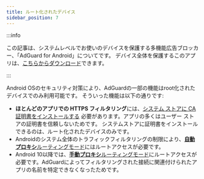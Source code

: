 ```yaml
---
title: ルート化されたデバイス
sidebar_position: 7
---
```


:::info

この記事は、システムレベルでお使いのデバイスを保護する多機能広告ブロッカー、「AdGuard for Android」についてです。 デバイス全体を保護するこのアプリは、[こちらからダウンロード](https://agrd.io/download-kb-adblock)できます。

:::

Android OSのセキュリティ対策により、AdGuardの一部の機能はroot化されたデバイスでのみ利用可能です。 そういった機能は以下の通りです:

- **ほとんどのアプリでの HTTPS フィルタリング**には、[システム ストアに CA 証明書をインストールする](/adguard-for-android/features/settings#security-certificates) 必要があります。アプリの多くはユーザー ストアの証明書を信頼しないためです。 システムストアに証明書をインストールできるのは、ルート化されたデバイスのみです。
- Androidのシステム全体のトラフィックフィルタリングの制限により、[**自動プロキシ**ルーティングモード](/adguard-for-android/features/settings#routing-mode)にはルートアクセスが必要です。
- Android 10以降では、[**手動プロキシ**ルーティングモード](/adguard-for-android/features/settings#routing-mode)にルートアクセスが必要です。AdGuardによってフィルタリングされた接続に関連付けられたアプリの名前を特定できなくなったためです。
